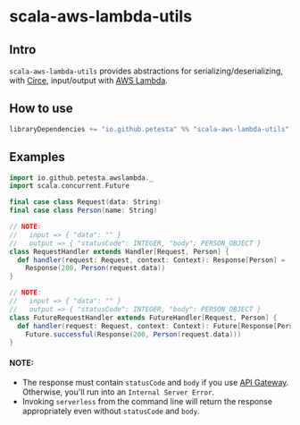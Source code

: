 scala-aws-lambda-utils
======================

## Intro
`scala-aws-lambda-utils` provides abstractions for serializing/deserializing, with [Circe], input/output with [AWS Lambda].

## How to use
```scala
libraryDependencies += "io.github.petesta" %% "scala-aws-lambda-utils" % "0.0.1"
```

## Examples
```scala
import io.github.petesta.awslambda._
import scala.concurrent.Future

final case class Request(data: String)
final case class Person(name: String)

// NOTE:
//   input => { "data": "" }
//   output => { "statusCode": INTEGER, "body": PERSON_OBJECT }
class RequestHandler extends Handler[Request, Person] {
  def handler(request: Request, context: Context): Response[Person] =
    Response(200, Person(request.data))
}

// NOTE:
//   input => { "data": "" }
//   output => { "statusCode": INTEGER, "body": PERSON_OBJECT }
class FutureRequestHandler extends FutureHandler[Request, Person] {
  def handler(request: Request, context: Context): Future[Response[Person]] =
    Future.successful(Response(200, Person(request.data)))
}
```

#### NOTE:
* The response must contain `statusCode` and `body` if you use [API Gateway]. Otherwise, you'll run into an `Internal Server Error`.
* Invoking `serverless` from the command line will return the response appropriately even without `statusCode` and `body`.

[API Gateway]: https://aws.amazon.com/api-gateway/
[AWS Lambda]: https://aws.amazon.com/lambda/
[Circe]: https://circe.github.io/circe/
